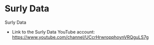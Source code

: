 # Surly Data
 Surly Data

* Link to the Surly Data YouTube account:
https://www.youtube.com/channel/UCcrHrwropphoynVRQguLS7g
